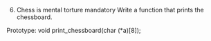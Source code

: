 6. Chess is mental torture
mandatory
Write a function that prints the chessboard.

Prototype: void print_chessboard(char (*a)[8]);
